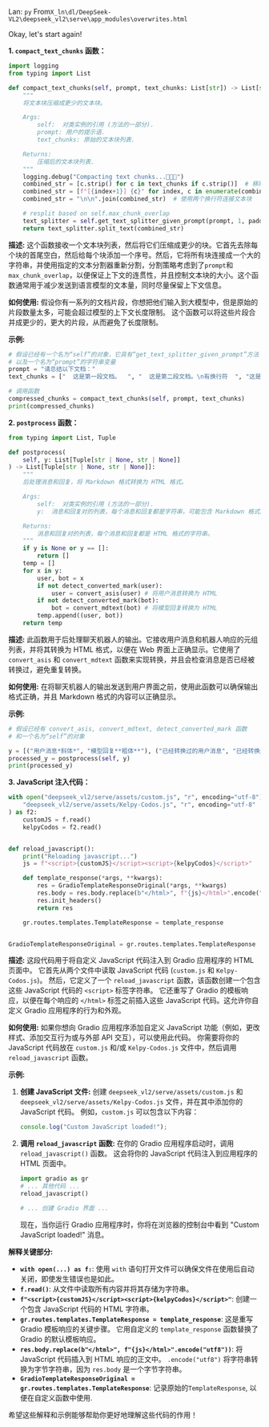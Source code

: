 Lan: `py` From`X_ln\dl/DeepSeek-VL2\deepseek_vl2\serve\app_modules\overwrites.html`

Okay, let's start again!

**1. `compact_text_chunks` 函数：**

```python
import logging
from typing import List

def compact_text_chunks(self, prompt, text_chunks: List[str]) -> List[str]:
    """
    将文本块压缩成更少的文本块。

    Args:
        self:  对类实例的引用 (方法的一部分).
        prompt: 用户的提示语.
        text_chunks: 原始的文本块列表.

    Returns:
        压缩后的文本块列表.
    """
    logging.debug("Compacting text chunks...🚀🚀🚀")
    combined_str = [c.strip() for c in text_chunks if c.strip()]  # 移除空字符串和空白字符
    combined_str = [f"[{index+1}] {c}" for index, c in enumerate(combined_str)]  # 添加编号
    combined_str = "\n\n".join(combined_str)  # 使用两个换行符连接文本块

    # resplit based on self.max_chunk_overlap
    text_splitter = self.get_text_splitter_given_prompt(prompt, 1, padding=1)
    return text_splitter.split_text(combined_str)
```

**描述:**  这个函数接收一个文本块列表，然后将它们压缩成更少的块。它首先去除每个块的首尾空白，然后给每个块添加一个序号。然后，它将所有块连接成一个大的字符串，并使用指定的文本分割器重新分割，分割策略考虑到了`prompt`和`max_chunk_overlap`，以便保证上下文的连贯性，并且控制文本块的大小。这个函数通常用于减少发送到语言模型的文本量，同时尽量保留上下文信息。

**如何使用:**  假设你有一系列的文档片段，你想把他们输入到大模型中，但是原始的片段数量太多，可能会超过模型的上下文长度限制。 这个函数可以将这些片段合并成更少的，更大的片段，从而避免了长度限制。

**示例:**

```python
# 假设已经有一个名为“self”的对象，它具有“get_text_splitter_given_prompt”方法
# 以及一个名为“prompt”的字符串变量
prompt = "请总结以下文档："
text_chunks = ["  这是第一段文档。  ", "  这是第二段文档。\n有换行符  ", "这是第三段文档。"]

# 调用函数
compressed_chunks = compact_text_chunks(self, prompt, text_chunks)
print(compressed_chunks)
```

**2. `postprocess` 函数：**

```python
from typing import List, Tuple

def postprocess(
    self, y: List[Tuple[str | None, str | None]]
) -> List[Tuple[str | None, str | None]]:
    """
    后处理消息和回复，将 Markdown 格式转换为 HTML 格式。

    Args:
        self:  对类实例的引用 (方法的一部分).
        y:  消息和回复对的列表，每个消息和回复都是字符串，可能包含 Markdown 格式。

    Returns:
        消息和回复对的列表，每个消息和回复都是 HTML 格式的字符串。
    """
    if y is None or y == []:
        return []
    temp = []
    for x in y:
        user, bot = x
        if not detect_converted_mark(user):
            user = convert_asis(user) # 将用户消息转换为 HTML
        if not detect_converted_mark(bot):
            bot = convert_mdtext(bot) # 将模型回复转换为 HTML
        temp.append((user, bot))
    return temp
```

**描述:** 此函数用于后处理聊天机器人的输出。它接收用户消息和机器人响应的元组列表，并将其转换为 HTML 格式，以便在 Web 界面上正确显示。它使用了 `convert_asis` 和 `convert_mdtext` 函数来实现转换，并且会检查消息是否已经被转换过，避免重复转换。

**如何使用:** 在将聊天机器人的输出发送到用户界面之前，使用此函数可以确保输出格式正确，并且 Markdown 格式的内容可以正确显示。

**示例:**

```python
# 假设已经有 convert_asis, convert_mdtext, detect_converted_mark 函数
# 和一个名为“self”的对象

y = [("用户消息*斜体*", "模型回复**粗体**"), ("已经转换过的用户消息", "已经转换过的模型回复")]
processed_y = postprocess(self, y)
print(processed_y)
```

**3. JavaScript 注入代码：**

```python
with open("deepseek_vl2/serve/assets/custom.js", "r", encoding="utf-8") as f, open(
    "deepseek_vl2/serve/assets/Kelpy-Codos.js", "r", encoding="utf-8"
) as f2:
    customJS = f.read()
    kelpyCodos = f2.read()


def reload_javascript():
    print("Reloading javascript...")
    js = f"<script>{customJS}</script><script>{kelpyCodos}</script>"

    def template_response(*args, **kwargs):
        res = GradioTemplateResponseOriginal(*args, **kwargs)
        res.body = res.body.replace(b"</html>", f"{js}</html>".encode("utf8"))
        res.init_headers()
        return res

    gr.routes.templates.TemplateResponse = template_response


GradioTemplateResponseOriginal = gr.routes.templates.TemplateResponse
```

**描述:** 这段代码用于将自定义 JavaScript 代码注入到 Gradio 应用程序的 HTML 页面中。 它首先从两个文件中读取 JavaScript 代码 (`custom.js` 和 `Kelpy-Codos.js`)。 然后，它定义了一个 `reload_javascript` 函数，该函数创建一个包含这些 JavaScript 代码的 `<script>` 标签字符串。  它还重写了 Gradio 的模板响应，以便在每个响应的 `</html>` 标签之前插入这些 JavaScript 代码。这允许你自定义 Gradio 应用程序的行为和外观。

**如何使用:**  如果你想向 Gradio 应用程序添加自定义 JavaScript 功能（例如，更改样式、添加交互行为或与外部 API 交互），可以使用此代码。  你需要将你的 JavaScript 代码放在 `custom.js` 和/或 `Kelpy-Codos.js` 文件中，然后调用 `reload_javascript` 函数。

**示例:**

1.  **创建 JavaScript 文件:**  创建 `deepseek_vl2/serve/assets/custom.js` 和 `deepseek_vl2/serve/assets/Kelpy-Codos.js` 文件，并在其中添加你的 JavaScript 代码。 例如，`custom.js` 可以包含以下内容：

    ```javascript
    console.log("Custom JavaScript loaded!");
    ```

2.  **调用 `reload_javascript` 函数:**  在你的 Gradio 应用程序启动时，调用 `reload_javascript()` 函数。 这会将你的 JavaScript 代码注入到应用程序的 HTML 页面中。

    ```python
    import gradio as gr
    # ... 其他代码 ...
    reload_javascript()

    # ... 创建 Gradio 界面 ...
    ```

    现在，当你运行 Gradio 应用程序时，你将在浏览器的控制台中看到 "Custom JavaScript loaded!" 消息。

**解释关键部分:**

*   **`with open(...) as f:`**:  使用 `with` 语句打开文件可以确保文件在使用后自动关闭，即使发生错误也是如此。
*   **`f.read()`**:  从文件中读取所有内容并将其存储为字符串。
*   **`f"<script>{customJS}</script><script>{kelpyCodos}</script>"`**:  创建一个包含 JavaScript 代码的 HTML 字符串。
*   **`gr.routes.templates.TemplateResponse = template_response`**:  这是重写 Gradio 模板响应的关键步骤。  它用自定义的 `template_response` 函数替换了 Gradio 的默认模板响应。
*   **`res.body.replace(b"</html>", f"{js}</html>".encode("utf8"))`**:  将 JavaScript 代码插入到 HTML 响应的正文中。 `.encode("utf8")` 将字符串转换为字节字符串，因为 `res.body` 是一个字节字符串。
*   **`GradioTemplateResponseOriginal = gr.routes.templates.TemplateResponse`**: 记录原始的`TemplateResponse`, 以便在自定义函数中使用.

希望这些解释和示例能够帮助你更好地理解这些代码的作用！
